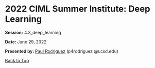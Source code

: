 # 2022 CIML Summer Institute: Deep Learning

**Session:** 4.3_deep_learning

**Date:** June 29, 2022

**Presented by:** [Paul Rodriguez](https://www.coursera.org/instructor/~13847302) (p4rodriguez @ucsd.edu) 

[Back to Top](#top)
